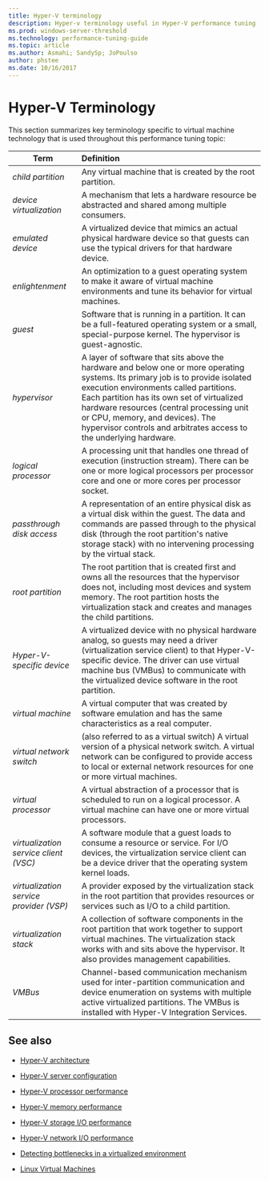 ```yaml
---
title: Hyper-V terminology
description: Hyper-v terminology useful in Hyper-V performance tuning 
ms.prod: windows-server-threshold
ms.technology: performance-tuning-guide
ms.topic: article
ms.author: Asmahi; SandySp; JoPoulso
author: phstee
ms.date: 10/16/2017
---
```


# Hyper-V Terminology
This section summarizes key terminology specific to virtual machine technology that is used throughout this performance tuning topic:

| Term        | Definition           |
| ------------- |:------------|
|*child partition* | Any virtual machine that is created by the root partition.|
|*device virtualization* | A mechanism that lets a hardware resource be abstracted and shared among multiple consumers.|
|*emulated device*|A virtualized device that mimics an actual physical hardware device so that guests can use the typical drivers for that hardware device.|
|*enlightenment*|An optimization to a guest operating system to make it aware of virtual machine environments and tune its behavior for virtual machines.|
|*guest*|Software that is running in a partition. It can be a full-featured operating system or a small, special-purpose kernel. The hypervisor is guest-agnostic.|
|*hypervisor*|A layer of software that sits above the hardware and below one or more operating systems. Its primary job is to provide isolated execution environments called partitions. Each partition has its own set of virtualized hardware resources (central processing unit or CPU, memory, and devices). The hypervisor controls and arbitrates access to the underlying hardware.|
|*logical processor*| A processing unit that handles one thread of execution (instruction stream). There can be one or more logical processors per processor core and one or more cores per processor socket.|
| *passthrough disk access*|A representation of an entire physical disk as a virtual disk within the guest. The data and commands are passed through to the physical disk (through the root partition's native storage stack) with no intervening processing by the virtual stack.|
|*root partition*|The root partition that is created first and owns all the resources that the hypervisor does not, including most devices and system memory. The root partition hosts the virtualization stack and creates and manages the child partitions.|
|*Hyper-V-specific device*|A virtualized device with no physical hardware analog, so guests may need a driver (virtualization service client) to that Hyper-V-specific device. The driver can use virtual machine bus (VMBus) to communicate with the virtualized device software in the root partition.|
|*virtual machine*|A virtual computer that was created by software emulation and has the same characteristics as a real computer.|
| *virtual network switch*|(also referred to as a virtual switch) A virtual version of a physical network switch. A virtual network can be configured to provide access to local or external network resources for one or more virtual machines.|
|*virtual processor*|A virtual abstraction of a processor that is scheduled to run on a logical processor. A virtual machine can have one or more virtual processors.|
|*virtualization service client (VSC)*|A software module that a guest loads to consume a resource or service. For I/O devices, the virtualization service client can be a device driver that the operating system kernel loads.|
| *virtualization service provider (VSP)*|  A provider exposed by the virtualization stack in the root partition that provides resources or services such as I/O to a child partition.|
| *virtualization stack*|A collection of software components in the root partition that work together to support virtual machines. The virtualization stack works with and sits above the hypervisor. It also provides management capabilities.|
|*VMBus*|Channel-based communication mechanism used for inter-partition communication and device enumeration on systems with multiple active virtualized partitions. The VMBus is installed with Hyper-V Integration Services.|

## See also

-   [Hyper-V architecture](architecture.md)

-   [Hyper-V server configuration](configuration.md)

-   [Hyper-V processor performance](processor-performance.md)

-   [Hyper-V memory performance](memory-performance.md)

-   [Hyper-V storage I/O performance](storage-io-performance.md)

-   [Hyper-V network I/O performance](network-io-performance.md)

-   [Detecting bottlenecks in a virtualized environment](detecting-virtualized-environment-bottlenecks.md)

-   [Linux Virtual Machines](linux-virtual-machine-considerations.md)
